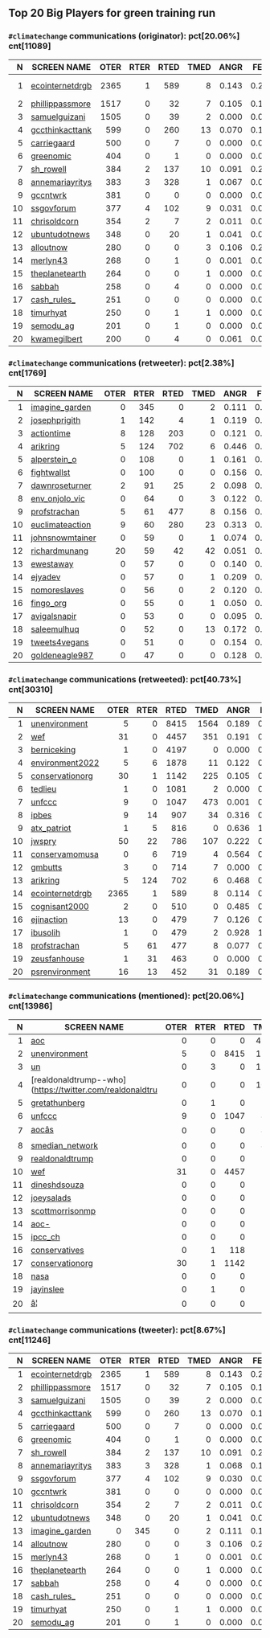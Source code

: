 ## Top 20 Big Players for green training run

### `#climatechange` communications (**originator**): pct[20.06%] cnt[11089]

| N| SCREEN NAME                                              | OTER | RTER | RTED | TMED |  ANGR |  FEAR |  SAD  |  JOY  |NOTES|
|-:| -------------------------------------------------------- | ----:|-----:|-----:|-----:| -----:| -----:| -----:| -----:|-----|
| 1| [ecointernetdrgb](https://twitter.com/ecointernetdrgb)   | 2365 |    1 |  589 |    8 | 0.143 | 0.221 | 0.101 | 0.140 |Account suspended|
| 2| [phillippassmore](https://twitter.com/phillippassmore)   | 1517 |    0 |   32 |    7 | 0.105 | 0.196 | 0.094 | 0.133 |     |
| 3| [samuelguizani](https://twitter.com/samuelguizani)       | 1505 |    0 |   39 |    2 | 0.000 | 0.000 | 0.114 | 0.437 |     |
| 4| [gccthinkacttank](https://twitter.com/gccthinkacttank)   |  599 |    0 |  260 |   13 | 0.070 | 0.102 | 0.041 | 0.229 |     |
| 5| [carriegaard](https://twitter.com/carriegaard)           |  500 |    0 |    7 |    0 | 0.000 | 0.002 | 0.000 | 0.001 |     |
| 6| [greenomic](https://twitter.com/greenomic)               |  404 |    0 |    1 |    0 | 0.000 | 0.000 | 0.000 | 0.000 |     |
| 7| [sh_rowell](https://twitter.com/sh_rowell)               |  384 |    2 |  137 |   10 | 0.091 | 0.227 | 0.084 | 0.099 |     |
| 8| [annemariayritys](https://twitter.com/annemariayritys)   |  383 |    3 |  328 |    1 | 0.067 | 0.099 | 0.038 | 0.230 |     |
| 9| [gccntwrk](https://twitter.com/gccntwrk)                 |  381 |    0 |    0 |    0 | 0.000 | 0.000 | 0.000 | 0.406 |     |
|10| [ssgovforum](https://twitter.com/ssgovforum)             |  377 |    4 |  102 |    9 | 0.031 | 0.047 | 0.024 | 0.078 |     |
|11| [chrisoldcorn](https://twitter.com/chrisoldcorn)         |  354 |    2 |    7 |    2 | 0.011 | 0.005 | 0.000 | 0.006 |     |
|12| [ubuntudotnews](https://twitter.com/ubuntudotnews)       |  348 |    0 |   20 |    1 | 0.041 | 0.095 | 0.046 | 0.144 |     |
|13| [alloutnow](https://twitter.com/alloutnow)               |  280 |    0 |    0 |    3 | 0.106 | 0.244 | 0.103 | 0.042 |     |
|14| [merlyn43](https://twitter.com/merlyn43)                 |  268 |    0 |    1 |    0 | 0.001 | 0.001 | 0.001 | 0.001 |     |
|15| [theplanetearth](https://twitter.com/theplanetearth)     |  264 |    0 |    0 |    1 | 0.000 | 0.000 | 0.000 | 0.000 |     |
|16| [sabbah](https://twitter.com/sabbah)                     |  258 |    0 |    4 |    0 | 0.000 | 0.000 | 0.000 | 0.500 |     |
|17| [cash_rules_](https://twitter.com/cash_rules_)           |  251 |    0 |    0 |    0 | 0.000 | 0.000 | 0.000 | 0.337 |     |
|18| [timurhyat](https://twitter.com/timurhyat)               |  250 |    0 |    1 |    1 | 0.000 | 0.000 | 0.002 | 0.000 |     |
|19| [semodu_ag](https://twitter.com/semodu_ag)               |  201 |    0 |    1 |    0 | 0.000 | 0.000 | 0.235 | 0.069 |     |
|20| [kwamegilbert](https://twitter.com/kwamegilbert)         |  200 |    0 |    4 |    0 | 0.061 | 0.093 | 0.044 | 0.534 |     |


### `#climatechange` communications (**retweeter**): pct[2.38%] cnt[1769]

| N| SCREEN NAME                                              | OTER | RTER | RTED | TMED |  ANGR |  FEAR |  SAD  |  JOY  |NOTES|
|-:| -------------------------------------------------------- | ----:|-----:|-----:|-----:| -----:| -----:| -----:| -----:|-----|
| 1| [imagine_garden](https://twitter.com/imagine_garden)     |    0 |  345 |    0 |    2 | 0.111 | 0.190 | 0.071 | 0.194 |     |
| 2| [josephprigith](https://twitter.com/josephprigith)       |    1 |  142 |    4 |    1 | 0.119 | 0.180 | 0.081 | 0.193 |     |
| 3| [actiontime](https://twitter.com/actiontime)             |    8 |  128 |  203 |    0 | 0.121 | 0.262 | 0.228 | 0.177 |     |
| 4| [arikring](https://twitter.com/arikring)                 |    5 |  124 |  702 |    6 | 0.446 | 0.000 | 0.000 | 0.395 |     |
| 5| [alperstein_o](https://twitter.com/alperstein_o)         |    0 |  108 |    0 |    1 | 0.161 | 0.431 | 0.267 | 0.216 |     |
| 6| [fightwallst](https://twitter.com/fightwallst)           |    0 |  100 |    0 |    0 | 0.156 | 0.448 | 0.272 | 0.217 |     |
| 7| [dawnroseturner](https://twitter.com/dawnroseturner)     |    2 |   91 |   25 |    2 | 0.098 | 0.173 | 0.058 | 0.150 |     |
| 8| [env_onjolo_vic](https://twitter.com/env_onjolo_vic)     |    0 |   64 |    0 |    3 | 0.122 | 0.112 | 0.081 | 0.222 |     |
| 9| [profstrachan](https://twitter.com/profstrachan)         |    5 |   61 |  477 |    8 | 0.156 | 0.082 | 0.000 | 0.384 |     |
|10| [euclimateaction](https://twitter.com/euclimateaction)   |    9 |   60 |  280 |   23 | 0.313 | 0.257 | 0.016 | 0.292 |     |
|11| [johnsnowmtainer](https://twitter.com/johnsnowmtainer)   |    0 |   59 |    0 |    1 | 0.074 | 0.093 | 0.030 | 0.120 |     |
|12| [richardmunang](https://twitter.com/richardmunang)       |   20 |   59 |   42 |   42 | 0.051 | 0.163 | 0.100 | 0.211 |     |
|13| [ewestaway](https://twitter.com/ewestaway)               |    0 |   57 |    0 |    0 | 0.140 | 0.190 | 0.061 | 0.312 |     |
|14| [ejyadev](https://twitter.com/ejyadev)                   |    0 |   57 |    0 |    1 | 0.209 | 0.345 | 0.158 | 0.189 |     |
|15| [nomoreslaves](https://twitter.com/nomoreslaves)         |    0 |   56 |    0 |    2 | 0.120 | 0.242 | 0.101 | 0.227 |     |
|16| [fingo_org](https://twitter.com/fingo_org)               |    0 |   55 |    0 |    1 | 0.050 | 0.075 | 0.050 | 0.159 |     |
|17| [avigalsnapir](https://twitter.com/avigalsnapir)         |    0 |   53 |    0 |    0 | 0.095 | 0.163 | 0.074 | 0.207 |     |
|18| [saleemulhuq](https://twitter.com/saleemulhuq)           |    0 |   52 |    0 |   13 | 0.172 | 0.294 | 0.124 | 0.166 |     |
|19| [tweets4vegans](https://twitter.com/tweets4vegans)       |    0 |   51 |    0 |    0 | 0.154 | 0.228 | 0.042 | 0.137 |     |
|20| [goldeneagle987](https://twitter.com/goldeneagle987)     |    0 |   47 |    0 |    0 | 0.128 | 0.239 | 0.096 | 0.214 |     |


### `#climatechange` communications (**retweeted**): pct[40.73%] cnt[30310]

| N| SCREEN NAME                                              | OTER | RTER | RTED | TMED |  ANGR |  FEAR |  SAD  |  JOY  |NOTES|
|-:| -------------------------------------------------------- | ----:|-----:|-----:|-----:| -----:| -----:| -----:| -----:|-----|
| 1| [unenvironment](https://twitter.com/unenvironment)       |    5 |    0 | 8415 | 1564 | 0.189 | 0.286 | 0.138 | 0.282 |     |
| 2| [wef](https://twitter.com/wef)                           |   31 |    0 | 4457 |  351 | 0.191 | 0.385 | 0.082 | 0.129 |     |
| 3| [berniceking](https://twitter.com/berniceking)           |    1 |    0 | 4197 |    0 | 0.000 | 0.000 | 0.000 | 0.000 |     |
| 4| [environment2022](https://twitter.com/environment2022)   |    5 |    6 | 1878 |   11 | 0.122 | 0.414 | 0.104 | 0.173 |     |
| 5| [conservationorg](https://twitter.com/conservationorg)   |   30 |    1 | 1142 |  225 | 0.105 | 0.177 | 0.114 | 0.200 |     |
| 6| [tedlieu](https://twitter.com/tedlieu)                   |    1 |    0 | 1081 |    2 | 0.000 | 0.000 | 0.000 | 0.000 |     |
| 7| [unfccc](https://twitter.com/unfccc)                     |    9 |    0 | 1047 |  473 | 0.001 | 0.447 | 0.000 | 0.493 |     |
| 8| [ipbes](https://twitter.com/ipbes)                       |    9 |   14 |  907 |   34 | 0.316 | 0.515 | 0.611 | 0.023 |     |
| 9| [atx_patriot](https://twitter.com/atx_patriot)           |    1 |    5 |  816 |    0 | 0.636 | 1.250 | 0.000 | 0.000 |     |
|10| [jwspry](https://twitter.com/jwspry)                     |   50 |   22 |  786 |  107 | 0.222 | 0.239 | 0.273 | 0.207 |     |
|11| [conservamomusa](https://twitter.com/conservamomusa)     |    0 |    6 |  719 |    4 | 0.564 | 0.330 | 0.000 | 0.000 |     |
|12| [gmbutts](https://twitter.com/gmbutts)                   |    3 |    0 |  714 |    7 | 0.000 | 0.230 | 0.267 | 0.260 |     |
|13| [arikring](https://twitter.com/arikring)                 |    5 |  124 |  702 |    6 | 0.468 | 0.000 | 0.000 | 0.247 |     |
|14| [ecointernetdrgb](https://twitter.com/ecointernetdrgb)   | 2365 |    1 |  589 |    8 | 0.114 | 0.184 | 0.098 | 0.099 |     |
|15| [cognisant2000](https://twitter.com/cognisant2000)       |    2 |    0 |  510 |    0 | 0.485 | 0.000 | 0.281 | 0.625 |     |
|16| [ejinaction](https://twitter.com/ejinaction)             |   13 |    0 |  479 |    7 | 0.126 | 0.111 | 0.000 | 0.687 |     |
|17| [ibusolih](https://twitter.com/ibusolih)                 |    1 |    0 |  479 |    2 | 0.928 | 1.688 | 1.321 | 0.434 |     |
|18| [profstrachan](https://twitter.com/profstrachan)         |    5 |   61 |  477 |    8 | 0.077 | 0.027 | 0.000 | 0.470 |     |
|19| [zeusfanhouse](https://twitter.com/zeusfanhouse)         |    1 |   31 |  463 |    0 | 0.000 | 0.000 | 0.000 | 0.091 |     |
|20| [psrenvironment](https://twitter.com/psrenvironment)     |   16 |   13 |  452 |   31 | 0.189 | 0.469 | 0.318 | 0.212 |     |


### `#climatechange` communications (**mentioned**): pct[20.06%] cnt[13986]

| N| SCREEN NAME                                              | OTER | RTER | RTED | TMED |  ANGR |  FEAR |  SAD  |  JOY  |NOTES|
|-:| -------------------------------------------------------- | ----:|-----:|-----:|-----:| -----:| -----:| -----:| -----:|-----|
| 1| [aoc](https://twitter.com/aoc)                           |    0 |    0 |    0 | 4568 | 0.010 | 0.018 | 0.010 | 0.024 |     |
| 2| [unenvironment](https://twitter.com/unenvironment)       |    5 |    0 | 8415 | 1564 | 0.147 | 0.201 | 0.154 | 0.168 |     |
| 3| [un](https://twitter.com/un)                             |    0 |    3 |    0 | 1277 | 0.054 | 0.216 | 0.259 | 0.407 |     |
| 4| [realdonaldtrump--who](https://twitter.com/realdonaldtru |    0 |    0 |    0 | 1082 | 0.000 | 0.000 | 0.000 | 0.001 |     |
| 5| [gretathunberg](https://twitter.com/gretathunberg)       |    0 |    1 |    0 |  806 | 0.118 | 0.318 | 0.115 | 0.281 |     |
| 6| [unfccc](https://twitter.com/unfccc)                     |    9 |    0 | 1047 |  473 | 0.117 | 0.199 | 0.108 | 0.253 |     |
| 7| [aocâs](https://twitter.com/aocâs)       |    0 |    0 |    0 |  467 | 0.868 | 0.000 | 0.000 | 0.000 |     |
| 8| [smedian_network](https://twitter.com/smedian_network)   |    0 |    0 |    0 |  457 | 0.000 | 0.000 | 0.000 | 0.065 |     |
| 9| [realdonaldtrump](https://twitter.com/realdonaldtrump)   |    0 |    0 |    0 |  391 | 0.191 | 0.277 | 0.192 | 0.212 |     |
|10| [wef](https://twitter.com/wef)                           |   31 |    0 | 4457 |  351 | 0.170 | 0.203 | 0.101 | 0.132 |     |
|11| [dineshdsouza](https://twitter.com/dineshdsouza)         |    0 |    0 |    0 |  346 | 0.005 | 0.003 | 0.004 | 0.002 |     |
|12| [joeysalads](https://twitter.com/joeysalads)             |    0 |    0 |    0 |  342 | 0.002 | 0.001 | 0.000 | 0.000 |     |
|13| [scottmorrisonmp](https://twitter.com/scottmorrisonmp)   |    0 |    0 |    0 |  313 | 0.043 | 0.115 | 0.051 | 0.565 |     |
|14| [aoc-](https://twitter.com/aoc-)                         |    0 |    0 |    0 |  252 | 0.000 | 0.942 | 0.000 | 0.000 |     |
|15| [ipcc_ch](https://twitter.com/ipcc_ch)                   |    0 |    0 |    0 |  227 | 0.087 | 0.078 | 0.049 | 0.191 |     |
|16| [conservatives](https://twitter.com/conservatives)       |    0 |    1 |  118 |  227 | 0.237 | 0.256 | 0.227 | 0.280 |     |
|17| [conservationorg](https://twitter.com/conservationorg)   |   30 |    1 | 1142 |  225 | 0.077 | 0.111 | 0.049 | 0.077 |     |
|18| [nasa](https://twitter.com/nasa)                         |    0 |    0 |    0 |  214 | 0.019 | 0.051 | 0.033 | 0.061 |     |
|19| [jayinslee](https://twitter.com/jayinslee)               |    0 |    1 |    0 |  211 | 0.102 | 0.285 | 0.085 | 0.662 |     |
|20| [â¦](https://twitter.com/â¦)                           |    0 |    0 |    0 |  193 | 0.017 | 0.057 | 0.047 | 0.280 |     |


### `#climatechange` communications (**tweeter**): pct[8.67%] cnt[11246]

| N| SCREEN NAME                                              | OTER | RTER | RTED | TMED |  ANGR |  FEAR |  SAD  |  JOY  |NOTES|
|-:| -------------------------------------------------------- | ----:|-----:|-----:|-----:| -----:| -----:| -----:| -----:|-----|
| 1| [ecointernetdrgb](https://twitter.com/ecointernetdrgb)   | 2365 |    1 |  589 |    8 | 0.143 | 0.221 | 0.101 | 0.140 |     |
| 2| [phillippassmore](https://twitter.com/phillippassmore)   | 1517 |    0 |   32 |    7 | 0.105 | 0.196 | 0.094 | 0.133 |     |
| 3| [samuelguizani](https://twitter.com/samuelguizani)       | 1505 |    0 |   39 |    2 | 0.000 | 0.000 | 0.114 | 0.437 |     |
| 4| [gccthinkacttank](https://twitter.com/gccthinkacttank)   |  599 |    0 |  260 |   13 | 0.070 | 0.102 | 0.041 | 0.229 |     |
| 5| [carriegaard](https://twitter.com/carriegaard)           |  500 |    0 |    7 |    0 | 0.000 | 0.002 | 0.000 | 0.001 |     |
| 6| [greenomic](https://twitter.com/greenomic)               |  404 |    0 |    1 |    0 | 0.000 | 0.000 | 0.000 | 0.000 |     |
| 7| [sh_rowell](https://twitter.com/sh_rowell)               |  384 |    2 |  137 |   10 | 0.091 | 0.226 | 0.084 | 0.098 |     |
| 8| [annemariayritys](https://twitter.com/annemariayritys)   |  383 |    3 |  328 |    1 | 0.068 | 0.101 | 0.038 | 0.230 |     |
| 9| [ssgovforum](https://twitter.com/ssgovforum)             |  377 |    4 |  102 |    9 | 0.030 | 0.047 | 0.023 | 0.077 |     |
|10| [gccntwrk](https://twitter.com/gccntwrk)                 |  381 |    0 |    0 |    0 | 0.000 | 0.000 | 0.000 | 0.406 |     |
|11| [chrisoldcorn](https://twitter.com/chrisoldcorn)         |  354 |    2 |    7 |    2 | 0.011 | 0.005 | 0.000 | 0.007 |     |
|12| [ubuntudotnews](https://twitter.com/ubuntudotnews)       |  348 |    0 |   20 |    1 | 0.041 | 0.095 | 0.046 | 0.144 |     |
|13| [imagine_garden](https://twitter.com/imagine_garden)     |    0 |  345 |    0 |    2 | 0.111 | 0.190 | 0.071 | 0.194 |     |
|14| [alloutnow](https://twitter.com/alloutnow)               |  280 |    0 |    0 |    3 | 0.106 | 0.244 | 0.103 | 0.042 |     |
|15| [merlyn43](https://twitter.com/merlyn43)                 |  268 |    0 |    1 |    0 | 0.001 | 0.001 | 0.001 | 0.001 |     |
|16| [theplanetearth](https://twitter.com/theplanetearth)     |  264 |    0 |    0 |    1 | 0.000 | 0.000 | 0.000 | 0.000 |     |
|17| [sabbah](https://twitter.com/sabbah)                     |  258 |    0 |    4 |    0 | 0.000 | 0.000 | 0.000 | 0.500 |     |
|18| [cash_rules_](https://twitter.com/cash_rules_)           |  251 |    0 |    0 |    0 | 0.000 | 0.000 | 0.000 | 0.337 |     |
|19| [timurhyat](https://twitter.com/timurhyat)               |  250 |    0 |    1 |    1 | 0.000 | 0.000 | 0.002 | 0.000 |     |
|20| [semodu_ag](https://twitter.com/semodu_ag)               |  201 |    0 |    1 |    0 | 0.000 | 0.000 | 0.235 | 0.069 |     |
